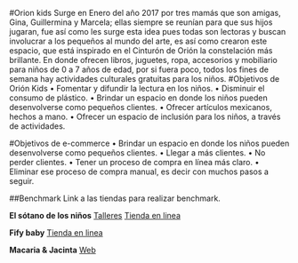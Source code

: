 #Orion kids
Surge en Enero del año 2017 por tres mamás que son amigas, Gina, Guillermina y Marcela; ellas siempre se reunían para que sus hijos jugaran, fue así como les surge esta idea pues todas son lectoras y buscan involucrar a los pequeños al mundo del arte, es así como crearon este espacio, que está inspirado en el Cinturón de Orión la constelación más brillante. En donde ofrecen libros, juguetes, ropa, accesorios y mobiliario para niños de 0 a 7 años de edad, por si fuera poco, todos los fines de semana hay actividades culturales gratuitas para los niños.
#Objetivos de Orión Kids
•	Fomentar y difundir la lectura en los niños.
•	Disminuir el consumo de plástico.
•	Brindar un espacio en donde los niños pueden desenvolverse como pequeños clientes.
•	Ofrecer artículos mexicanos, hechos a mano.
•	Ofrecer un espacio de inclusión para los niños, a través de actividades.

#Objetivos de e-commerce
•	Brindar un espacio en donde los niños pueden desenvolverse como pequeños clientes.
•	Llegar a más clientes.
•	No perder clientes.
•	Tener un proceso de compra en línea más claro.
•	Eliminar ese proceso de compra manual, es decir con muchos pasos a seguir.

##Benchmark
Link a las tiendas para realizar benchmark.

**El sótano de los niños** 
[Talleres](https://www.elsotano.com/eventos.php)
[Tienda en linea](https://www.elsotano.com/ninos.php?page=1)

**Fify baby**
[Tienda en linea](https://www.fifibabyshop.com/)

**Macaria & Jacinta**
[Web](http://www.macariayjacinta.mx/)


